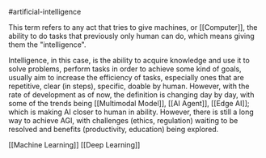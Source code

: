#artificial-intelligence 

This term refers to any act that tries to give machines, or [[Computer]], the ability to do tasks that previously only human can do, which means giving them the "intelligence".

Intelligence, in this case, is the ability to acquire knowledge and use it to solve problems, perform tasks in order to achieve some kind of goals, usually aim to increase the efficiency of tasks, especially ones that are repetitive, clear (in steps), specific, doable by human. However, with the rate of development as of now, the definition is changing day by day, with some of the trends being [[Multimodal Model]], [[AI Agent]], [[Edge AI]];  which is making AI closer to human in ability. However, there is still a long way to achieve AGI, with challenges (ethics, regulation) waiting to be resolved and benefits (productivity, education) being explored.

[[Machine Learning]]
[[Deep Learning]]